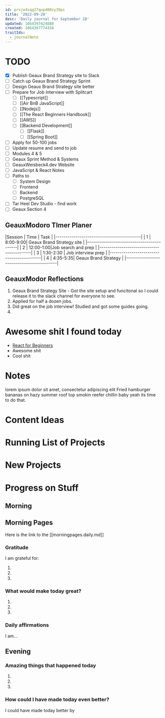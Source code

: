 ```yaml
---
id: prvjo4sqg27qupd80zy39pi
title: '2022-09-28'
desc: 'Daily journal for September 28'
updated: 1664397424888
created: 1664367774358
traitIds:
  - journalNote
---
```


# TODO
- [x] Publish Geaux Brand Strategy site to Slack
- [ ] Catch up Geaux Brand Strategy Sprint
- [ ] Design Geaux Brand Strategy site better
- [ ] Prepare for Job Interview with Splitcart
  - [ ] [[Typescript]]
  - [ ] [[Air BnB JavaScript]]
  - [ ] [[Nodejs]]
  - [ ] [[The React Beginners Handbook]]
  - [ ] [[AWS]]
  - [ ] [[Backend Development]]
    - [ ] [[Flask]]
    - [ ] [[Spring Boot]]
- [ ] Apply for 50-100 jobs
- [ ] Update resume and send to job
- [ ] Modules 4 & 5
- [ ] Geaux Sprint Method & Systems
- [ ] GeauxWeisbeck4.dev Website
- [ ] JavaScript & React Notes
- [ ] Paths to
  - [ ] System Design
  - [ ] Frontend
  - [ ] Backend
  - [ ] PostgreSQL
- [ ] Tar Heel Dev Studio - find work
- [ ] Geaux Section 4

## GeauxModoro TImer Planer

|Session   |   Time   |        Task         |
|-------------------------------------------|
|  1 | 8:00-9:00| Geaux Brand Strategy site |
|-------------------------------------------|
|  2 | 12:00-1:00|Job search and prep       |
|-------------------------------------------|
| 3  | 1:30-2:30 | Job interview prep       |
|-------------------------------------------|
| 4  | 4:35-5:35| Geaux Brand Strategy      |
|-------------------------------------------|


## GeauxModor Reflections
1. Geaux Brand Strategy Site - Got the site setup and funcitonal so I could release it to the slack channel for everyone to see.
2. Applied for half a dozen jobs.
3. Did great on the job interview! Studied and got some guides going.
4.

# Awesome shit I found today
- [React for Beginners](https://www.freecodecamp.org/news/react-beginner-handbook/#howmuchjavascriptyouneedtoknowtousereact)
- Awesome shit
- Cool shit

# Notes

lorem ipsum dolor sit amet, consectetur adipiscing elit
Fried hamburger bananas on hazy summer roof top smokin reefer chillin baby yeah its time to do that.

# Content Ideas


# Running List of Projects

# New Projects

# Progress on Stuff
## Morning

<!-- Fill out this section after waking up -->
<!-- Give your balls a big scratch, and stretch wid -->
## Morning Pages
Here is the link to the [[morningpages.daily.md]]
### Gratitude

I am grateful for:

1.
2.
3.

### What would make today great?

1.
2.
3.

### Daily affirmations

I am...

## Evening

<!-- Fill out this section before going to sleep, reflecting on your day -->

### Amazing things that happened today

1.
2.
3.

### How could I have made today even better?

I could have made today better by
